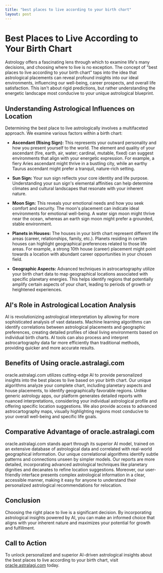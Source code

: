 ```yaml
---
title: "best places to live according to your birth chart"
layout: post
---
```


# Best Places to Live According to Your Birth Chart

Astrology offers a fascinating lens through which to examine life's many decisions, and choosing where to live is no exception.  The concept of "best places to live according to your birth chart" taps into the idea that astrological placements can reveal profound insights into our ideal environments, influencing our well-being, career prospects, and overall life satisfaction.  This isn't about rigid predictions, but rather understanding the energetic landscape most conducive to your unique astrological blueprint.

## Understanding Astrological Influences on Location

Determining the best place to live astrologically involves a multifaceted approach.  We examine various factors within a birth chart:

* **Ascendant (Rising Sign):** This represents your outward personality and how you present yourself to the world.  The element and quality of your ascendant (fire, earth, air, water; cardinal, mutable, fixed) can suggest environments that align with your energetic expression. For example, a fiery Aries ascendant might thrive in a bustling city, while an earthy Taurus ascendant might prefer a tranquil, nature-rich setting.

* **Sun Sign:** Your sun sign reflects your core identity and life purpose.  Understanding your sun sign's elemental affinities can help determine climates and cultural landscapes that resonate with your inherent nature.

* **Moon Sign:** This reveals your emotional needs and how you seek comfort and security.  The moon's placement can indicate ideal environments for emotional well-being.  A water sign moon might thrive near the ocean, whereas an earth sign moon might prefer a grounded, stable environment.

* **Planets in Houses:** The houses in your birth chart represent different life areas (career, relationships, family, etc.).  Planets residing in certain houses can highlight geographical preferences related to those life areas. For example, a strong 10th house (career) placement might point towards a location with abundant career opportunities in your chosen field.

* **Geographic Aspects:** Advanced techniques in astrocartography utilize your birth chart data to map geographical locations associated with specific planetary energies.  This helps identify regions that potentially amplify certain aspects of your chart, leading to periods of growth or heightened experiences.

## AI's Role in Astrological Location Analysis

AI is revolutionizing astrological interpretation by allowing for more sophisticated analysis of vast datasets.  Machine learning algorithms can identify correlations between astrological placements and geographic preferences, creating detailed profiles of ideal living environments based on individual birth charts.  AI tools can also process and interpret astrocartography data far more efficiently than traditional methods, providing quicker and more accurate results.

## Benefits of Using oracle.astralagi.com

oracle.astralagi.com utilizes cutting-edge AI to provide personalized insights into the best places to live based on your birth chart.  Our unique algorithms analyze your complete chart, including planetary aspects and house placements, to identify geographically favorable regions.  Unlike generic astrology apps, our platform generates detailed reports with nuanced interpretations, considering your individual astrological profile and offering specific location suggestions.  We also provide access to advanced astrocartography maps, visually highlighting regions most conducive to your overall well-being and specific life goals.

## Comparative Advantage of oracle.astralagi.com

oracle.astralagi.com stands apart through its superior AI model, trained on an extensive database of astrological data and correlated with real-world geographical information.  Our unique correlational algorithms identify subtle patterns and connections unseen by simpler models.  Our reports are more detailed, incorporating advanced astrological techniques like planetary dignities and decanates to refine location suggestions.  Moreover, our user-friendly interface presents complex astrological information in a clear, accessible manner, making it easy for anyone to understand their personalized astrological recommendations for relocation.

## Conclusion

Choosing the right place to live is a significant decision.  By incorporating astrological insights powered by AI, you can make an informed choice that aligns with your inherent nature and maximizes your potential for growth and fulfillment.

## Call to Action

To unlock personalized and superior AI-driven astrological insights about the best places to live according to your birth chart, visit [oracle.astralagi.com](https://oracle.astralagi.com) today.
